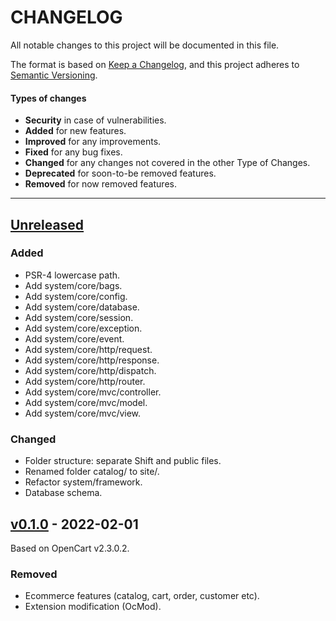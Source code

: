 # CHANGELOG

All notable changes to this project will be documented in this file.

The format is based on [Keep a Changelog](https://keepachangelog.com/en/1.0.0/),
and this project adheres to [Semantic Versioning](https://semver.org/spec/v2.0.0.html).

#### Types of changes
- **Security** in case of vulnerabilities.
- **Added** for new features.
- **Improved** for any improvements.
- **Fixed** for any bug fixes.
- **Changed** for any changes not covered in the other Type of Changes.
- **Deprecated** for soon-to-be removed features.
- **Removed** for now removed features.

---

## [Unreleased]

### Added
- PSR-4 lowercase path.
- Add system/core/bags.
- Add system/core/config.
- Add system/core/database.
- Add system/core/session.
- Add system/core/exception.
- Add system/core/event.
- Add system/core/http/request.
- Add system/core/http/response.
- Add system/core/http/dispatch.
- Add system/core/http/router.
- Add system/core/mvc/controller.
- Add system/core/mvc/model.
- Add system/core/mvc/view.

### Changed
- Folder structure: separate Shift and public files.
- Renamed folder catalog/ to site/.
- Refactor system/framework.
- Database schema.

## [v0.1.0] - 2022-02-01
Based on OpenCart v2.3.0.2.

### Removed
- Ecommerce features (catalog, cart, order, customer etc).
- Extension modification (OcMod).

[Unreleased]: https://github.com/qaharmdz/shift/compare/v0.1.0...dev/0.x.x
[v0.1.0]: https://github.com/qaharmdz/shift/releases/tag/v0.1.0
